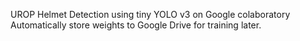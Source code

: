 UROP
Helmet Detection using tiny YOLO v3 on Google colaboratory
Automatically store weights to Google Drive for training later.
